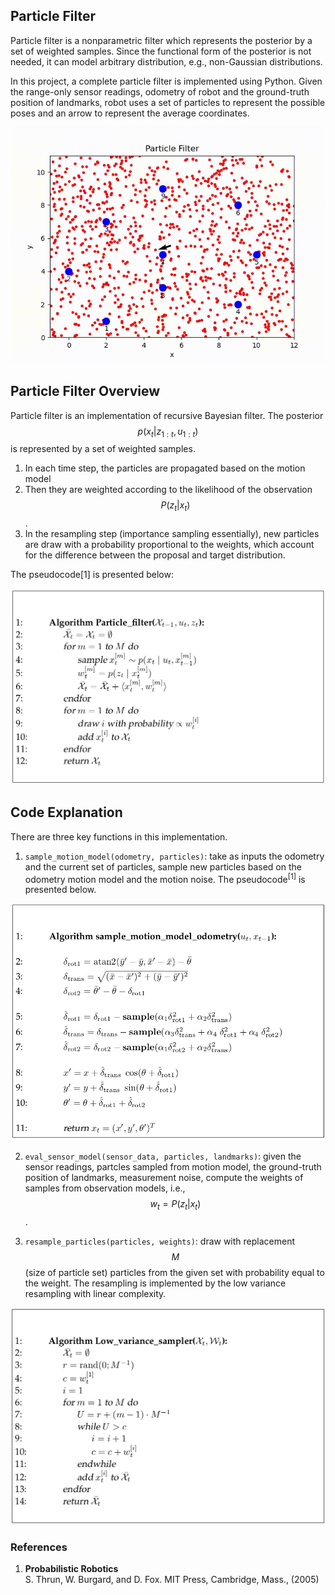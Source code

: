 ## Particle Filter

Particle filter is a nonparametric filter which represents the posterior by a set of weighted samples. Since the functional form of the posterior is not needed, it can model arbitrary distribution, e.g., non-Gaussian distributions. 

In this project, a complete particle filter is implemented using Python. Given the range-only sensor readings, odometry of robot and the ground-truth position of landmarks, robot uses a set of particles to represent the possible poses and an arrow to represent the average coordinates. 

![GitHub Logo](demo/particle_filter.gif)

## Particle Filter Overview

Particle filter is an implementation of recursive Bayesian filter. The posterior $$p(x_t|z_{1:t}, u_{1:t})$$ is represented by a set of weighted samples.

1. In each time step, the particles are propagated based on the motion model 
2. Then they are weighted according to the likelihood of the observation 
   $$P(z_t|x_t)$$.  
3. In the resampling step (importance sampling essentially), new particles are draw with a probability proportional to the weights, which account for the difference between the proposal and target distribution.

The pseudocode[1] is presented below:

![GitHub Logo](demo/PF.png)

## Code Explanation

There are three key functions in this implementation.

1. `sample_motion_model(odometry, particles)`: take as inputs the odometry and the current set of particles, sample new particles based on the odometry motion model and the motion noise. The pseudocode<sup>[1]</sup> is presented below.

![GitHub Logo](demo/motion-model.png)

2. `eval_sensor_model(sensor_data, particles, landmarks)`: given the sensor readings, partcles sampled from motion model, the ground-truth position of landmarks, measurement noise, compute the weights of samples from observation models, i.e., 
   $$w_t = P(z_t|x_t)$$. 

3. `resample_particles(particles, weights)`: draw with replacement $$M$$ (size of particle set) particles from the given set with probability equal to the weight. The resampling is implemented by the low variance resampling with linear complexity.

![GitHub Logo](demo/resampling.png)

### References

1. **Probabilistic Robotics**  
   S. Thrun, W. Burgard, and D. Fox. MIT Press, Cambridge, Mass., (2005)
